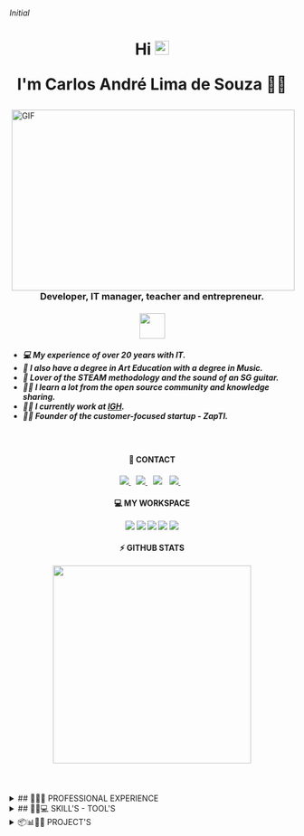 <!-- INITIAL -->
###### Initial

<!-- PRESENTATION -->
<h1 align='center'>Hi <img src="https://media.giphy.com/media/hvRJCLFzcasrR4ia7z/giphy.gif" width="25px">
<p>I'm Carlos André Lima de Souza 👨‍💻</p>
</h1>

<!-- GIF-->
<img align="right" alt="GIF" src="https://github.com/abhisheknaiidu/abhisheknaiidu/blob/master/code.gif?raw=true" width="500" height="320" />

<h3 align='center'>Developer, IT manager, teacher and entrepreneur.
</br></br>
<img src="https://acegif.com/wp-content/gif/brazilian-flag-28.gif" width="45px">
</h3>

<h5>  
  
- 💻 My experience of over 20 years with IT.
- 📘 I also have a degree in Art Education with a degree in Music.
- 📘 Lover of the STEAM methodology and the sound of an SG guitar.
- 👨‍💻 I learn a lot from the open source community and knowledge sharing.
- 👨‍💻 I currently work at <a href="https://www.igh.org.br/">IGH</a>.
- 👨‍💻 Founder of the customer-focused startup - ZapTI. 
</h5>
<br/>

<!-- CONTACTS -->
<h4 align='center'>📱 CONTACT</h4>
<h4 align='center'>
  <!-- WHATSAPP -->
  <a href="https://api.whatsapp.com/send?phone=5531994039469&text=Ol%C3%A1%20Carlos%20via%20Github">
    <img src="https://img.shields.io/badge/WHATSAPP-%2325D366.svg?&style=for-the-badge&logo=whatsapp&logoColor=white" />    
  </a>&nbsp;&nbsp;
  <!-- TELEGRAM -->
  <a href="https://t.me/zapti">
    <img src="https://img.shields.io/badge/Telegram-2CA5E0?style=for-the-badge&logo=telegram&logoColor=white" />        
  </a>&nbsp;&nbsp;
  <!-- EMAIL -->
  <a href='mailto:carlos.andrel@yahoo.com.br?subject=Ol%C3%A1%20Carlos%20via%20Github&body=Olá Carlos tudo bem? via Github'></a>
    <img src="https://img.shields.io/badge/Gmail-D14836?style=for-the-badge&logo=gmail&logoColor=white" />
  </a>&nbsp;&nbsp;
  <!-- INSTAGRAM -->
    <a href="https://bit.ly/zaptiinstagram">
    <img src="https://img.shields.io/badge/instagram-%23E4405F.svg?&style=for-the-badge&logo=instagram&logoColor=white" />        
  </a>&nbsp;&nbsp;
</p>

<!-- MY WORKSPACE -->
<h4 align='center'>
  💻 MY WORKSPACE<br/><br/>
  <img src="https://img.shields.io/badge/Linux-FCC624?style=for-the-badge&logo=linux&logoColor=black" />
  <img src="https://img.shields.io/badge/Windows-0078D6?style=for-the-badge&logo=windows&logoColor=white" />
  <img src="https://img.shields.io/badge/intel-core%20i7%203TH-%230071C5.svg?&style=for-the-badge&logo=intel&logoColor=white" />
  <img src="https://img.shields.io/badge/RAM-16GB-%230071C5.svg?&style=for-the-badge&logoColor=white" />
  <img src="https://img.shields.io/badge/nvidia-gtx%20750ti-%2376B900.svg?&style=for-the-badge&logo=nvidia&logoColor=white" />
</h4>

<!-- GITHUB STATS -->
<h4 align='center'>
  ⚡ GITHUB STATS<br/><br/>
  <a href="#"><img src="https://github-readme-stats.vercel.app/api?username=andreirff&show_icons=true&count_private=true&theme=vision-friendly-dark" width="350"></a>
</h4><br/><br/>

<!-- PROFESSIONAL EXPERIENCE -->
<details>
  <summary>## 📆📝💲 PROFESSIONAL EXPERIENCE</summary>

## EDUCATION [🔝](#initial)

- 📖 **Information Technology Management**\
📆 2012 - 2015\
📍 **University Estácio de Sá** - Minas Gerais, Brazil


- 📖 **Art Education with a degree in Music**\
📆 2003 - 2006\
📍 **University of State of Minas Gerais** - Minas Gerais, Brazil


## COURSES IN PROGRESS... [🔝](#initial)

- 📖 **Android development with Java**\
📆 2021 - ...\
📍 **Udemy** - Education and learning marketplace
<img src="https://img.shields.io/badge/Github-100000?logo=github&logoColor=white" />
<img src="https://img.shields.io/badge/HTML5-E34F26?logo=html5&logoColor=white" />
<img src="https://img.shields.io/badge/CSS3-1572B6?&logo=css3&logoColor=white" />
<img src="https://img.shields.io/badge/JavaScript-323330?logo=javascript&logoColor=F7DF1E" />
<img src="https://img.shields.io/badge/Bootstrap-563D7C?logo=bootstrap&logoColor=white" />
<img src="https://img.shields.io/badge/PHP-777BB4?logo=php&logoColor=white" />
<img src="https://img.shields.io/badge/MySQL-00000F?logo=mysql&logoColor=white" />


- 📖 **Flutter development**\
📆 2021 - ...\
📍 **Udemy** - Education and learning marketplace
<img src="https://img.shields.io/badge/Flutter-02569B?logo=flutter&logoColor=white" />
<img src="https://img.shields.io/badge/Dart-0175C2?logo=dart&logoColor=white" />
<img src="https://img.shields.io/badge/Material--UI-0081CB?logo=material-ui&logoColor=white" />
<img src="https://img.shields.io/badge/Visual_Studio_Code-0078D4?logo=visual%20studio%20code&logoColor=white" />


- 📖 **Android development with Java and Kotlin**\
📆 2019 - 2020\
📍 **Udemy** - Education and learning marketplace
<img src="https://img.shields.io/badge/Android_Studio-3DDC84?logo=Android-Studio&logoColor=ffffff" />
<img src="https://img.shields.io/badge/Java-ED8B00?logo=java&logoColor=white" />
<img src="https://img.shields.io/badge/Kotlin-0095D5?logo=kotlin&logoColor=white" />
<img src="https://img.shields.io/badge/Material--UI-0081CB?logo=material-ui&logoColor=white" />
<img src="https://img.shields.io/badge/SQLite-07405E?logo=sqlite&logoColor=white" />
<img src="https://img.shields.io/badge/Google%20Cloud-black?&logo=google-cloud" />
<img src="https://img.shields.io/badge/Google%20Analytics-E37400?logo=google%20analytics&logoColor=white" />
<img src="https://img.shields.io/badge/Google%20Firebase-ffca28?logo=firebase&logoColor=black"/>
<img src="https://img.shields.io/badge/Google_Play-414141?logo=google-play&logoColor=white" />


## EXPERIENCE [🔝](#initial)

- 👨‍💻 **IT Supervisor**\
📆 2020 - Moment\
📍 **IGH - Instituto de Gestão e Humanização** - Contagem/MG, Brazil
✏ **Core Business:** public health
<img src="https://img.shields.io/badge/Linux-FCC624?&logo=linux&logoColor=black" />
<img src="https://img.shields.io/badge/Debian-A81D33?logo=debian&logoColor=white" />
<img src="https://img.shields.io/badge/Shell_Script-121011?logo=gnu-bash&logoColor=white" />
<img src="https://img.shields.io/badge/Windows-0078D6?&logo=windows&logoColor=white" />
<img src="https://img.shields.io/badge/Microsoft%20Office-D83B01?logo=microsoft-office&logoColor=white" />
<img src="https://img.shields.io/badge/Microsoft_Visio-3955A3?logo=microsoft-visio&logoColor=white" />
<img src="https://img.shields.io/badge/PowerBI-F2C811?logo=Power%20BI&logoColor=black"/>
<img src="https://img.shields.io/badge/Microsoft%20Azure-0089D6?logo=microsoft-azure&logoColor=white" />
<img src="https://img.shields.io/badge/Microsoft%20Server-0089D6?logo=microsoft-azure&logoColor=white" />
<img src="https://img.shields.io/badge/PowerShell-5391FElogo=PowerShell&logoColor=white"/>
<img src="https://img.shields.io/badge/Apache-231F20?logo=apache-kafka&logoColor=white"/>
<img src="https://img.shields.io/badge/Google%20Cloud-black?&logo=google-cloud" />


- 👨‍💻 **IT instructor**\
📆 2019 - 2020\
📍 **Código Kid - Escola de Tecnologia** - Contagem/MG, Brazil
✏ **Core Business:** IT education
<img src="https://img.shields.io/badge/Linux-FCC624?&logo=linux&logoColor=black" />
<img src="https://img.shields.io/badge/Tails-56347C?logo=tails&logoColor=white" />
<img src="https://img.shields.io/badge/Shell_Script-121011?logo=gnu-bash&logoColor=white" />
<img src="https://img.shields.io/badge/Windows-0078D6?&logo=windows&logoColor=white" />
<img src="https://img.shields.io/badge/Microsoft%20Office-D83B01?logo=microsoft-office&logoColor=white" />
<img src="https://img.shields.io/badge/Github-100000?logo=github&logoColor=white" />
<img src="https://img.shields.io/badge/HTML5-E34F26?logo=html5&logoColor=white" />
<img src="https://img.shields.io/badge/CSS3-1572B6?&logo=css3&logoColor=white" />
<img src="https://img.shields.io/badge/JavaScript-323330?logo=javascript&logoColor=F7DF1E" />
<img src="https://img.shields.io/badge/Bootstrap-563D7C?logo=bootstrap&logoColor=white" />
<img src="https://img.shields.io/badge/PHP-777BB4?logo=php&logoColor=white" />
<img src="https://img.shields.io/badge/Markdown-000000?logo=markdown&logoColor=white" />
<img src="https://img.shields.io/badge/MySQL-00000F?logo=mysql&logoColor=white" />
<img src="https://img.shields.io/badge/PostgreSQL-316192?logo=postgresql&logoColor=white" />
<img src="https://img.shields.io/badge/Adobe%20Illustrator-FF9A00?logo=adobe%20illustrator&logoColor=white" />
<img src="https://img.shields.io/badge/Adobe%20XD-FF61F6?logo=Adobe%20XD&logoColor=white" />
<img src="https://img.shields.io/badge/Adobe%20InDesign-FF3366?logo=Adobe%20InDesign&logoColor=white" />
<img src="https://img.shields.io/badge/Gimp-5C5543?logo=gimp&logoColor=white" />
<img src="https://img.shields.io/badge/Netflix-E50914?logo=netflix&logoColor=white" />
<img src="https://img.shields.io/badge/YouTube-FF0000?logo=youtube&logoColor=white" />
<img src="https://img.shields.io/badge/YouTube_Gaming-FF0000?logo=youtube-gaming&logoColor=white" />
<img src="https://img.shields.io/badge/Facebook_Gaming-005FED?logo=facebook-gaming&logoColor=white" />
<img src="https://img.shields.io/badge/PlayStation-003791?logo=playstation&logoColor=white" />
<img src="https://img.shields.io/badge/Xbox-107C10?logo=xbox&logoColor=white" />
<img src="https://img.shields.io/badge/Nintendo_Switch-E60012?logo=nintendo-switch&logoColor=white" />
<img src="https://img.shields.io/badge/Steam-000000?logo=steam&logoColor=white" />
<img src="https://img.shields.io/badge/Counter_Strike-000000?logo=counter-strike&logoColor=white" />
<img src="https://img.shields.io/badge/Nintendo_3DS-D12228?logo=nintendo-3ds&logoColor=white" />


- 👨‍💻 **IT Coordinator**\
📆 2012 - 2018\
📍 **Samp Minas Assistência Médica** - Belo Horizonte/MG, Brazil
✏ **Core Business:** health plan
<img src="https://img.shields.io/badge/Linux-FCC624?&logo=linux&logoColor=black" />
<img src="https://img.shields.io/badge/Fedora-294172?logo=fedora&logoColor=white" />
<img src="https://img.shields.io/badge/Shell_Script-121011?logo=gnu-bash&logoColor=white" />
<img src="https://img.shields.io/badge/Windows-0078D6?&logo=windows&logoColor=white" />
<img src="https://img.shields.io/badge/Microsoft%20Office-D83B01?logo=microsoft-office&logoColor=white" />
<img src="https://img.shields.io/badge/Microsoft_Visio-3955A3?logo=microsoft-visio&logoColor=white" />
<img src="https://img.shields.io/badge/PowerBI-F2C811?logo=Power%20BI&logoColor=black"/>
<img src="https://img.shields.io/badge/Microsoft%20Server-0089D6?logo=microsoft-azure&logoColor=white" />
<img src="https://img.shields.io/badge/PowerShell-5391FElogo=PowerShell&logoColor=white"/>
<img src="https://img.shields.io/badge/Apache-231F20?logo=apache-kafka&logoColor=white"/>
<img src="https://img.shields.io/badge/Google%20Cloud-black?&logo=google-cloud" />


- 👨‍💻 **Infrastructure Support Analyst**\
📆 2010 - 2012\
📍 **ICL - Industrial Cachoeira LTDA** - Betim/MG, Brazil
✏ **Core Business:** textile industry
<img src="https://img.shields.io/badge/Linux-FCC624?&logo=linux&logoColor=black" />
<img src="https://img.shields.io/badge/Debian-A81D33?logo=debian&logoColor=white" />
<img src="https://img.shields.io/badge/Shell_Script-121011?logo=gnu-bash&logoColor=white" />
<img src="https://img.shields.io/badge/Windows-0078D6?&logo=windows&logoColor=white" />
<img src="https://img.shields.io/badge/Microsoft%20Server-0089D6?logo=microsoft-azure&logoColor=white" />
<img src="https://img.shields.io/badge/Microsoft%20Office-D83B01?logo=microsoft-office&logoColor=white" />
<img src="https://img.shields.io/badge/Microsoft_Visio-3955A3?logo=microsoft-visio&logoColor=white" />


- 👨‍💻 **Computing and Systems Technician**\
📆 2007 - 2010\
📍 **MGS Administração SA** - Belo Horizonte/MG, Brazil
📍 **Secretaria de Meio Ambiente do Estado de Minas Gerais** - Minas Gerais, Brazil
✏ **Core Business:** environmental inspection
<img src="https://img.shields.io/badge/Linux-FCC624?&logo=linux&logoColor=black" />
<img src="https://img.shields.io/badge/Ubuntu-E95420?logo=ubuntu&logoColor=white" />
<img src="https://img.shields.io/badge/Shell_Script-121011?logo=gnu-bash&logoColor=white" />
<img src="https://img.shields.io/badge/Windows-0078D6?&logo=windows&logoColor=white" />
<img src="https://img.shields.io/badge/Microsoft%20SQL%20Sever-CC2927?logo=microsoft%20sql%20server&logoColor=white" />


- 👨‍💻 **Arts Teacher**\
📆 2006 - 2006\
📍 **Escola Estadual Dr Roberto de Aguiar** - Contagem/MG, Brazil
📍 **Secretaria de Educação do Estado de Minas Gerais** - Minas Gerais, Brazil
✏ **Core Business:** Art education


- 👨‍💻 **Computing and Systems Technician**\
📆 2001 - 2005\
📍 **Roch** - Belo Horizonte/MG, Brazil
📍 **Admisa** - Belo Horizonte/MG, Brazil
📍 **Prodatec** - Belo Horizonte/MG, Brazil
📍 **CEF - Caixa Econômica Federal** - Brazil
✏ **Core Business:** financial institution
<img src="https://img.shields.io/badge/Windows_XP-003399?logo=windows-xp&logoColor=white" />
<img src="https://img.shields.io/badge/Microsoft%20Office-D83B01?logo=windows-95&logoColor=white" />


- 👨‍💻 **Computing and Systems Assistant**\
📆 1999 - 2001\
📍 **Roch** - Belo Horizonte/MG, Brazil
📍 **Banco do Brasil** - Brazil
✏ **Core Business:** financial institution
<img src="https://img.shields.io/badge/Windows_98-008080?logo=windows-95&logoColor=white" />
<img src="https://img.shields.io/badge/Microsoft%20Office-D83B01?logo=windows-95&logoColor=white" />

</details>

<!-- SKILLS & TOOLS -->
<details>
  <summary>## 📃🚀💻 SKILL'S - TOOL'S</summary>
  
- [🤜🤛 Group](#-group-)
- [👨 Social](#-social-)
- [👩‍💻 Languages](#-languages-)
- [👩‍💻 IDE](#-ide-)
- [⚡ Database](#-database-)
- [📱 Mobile Frameworks](#-mobile-frameworks-)
- [🚀 Frameworks](#-frameworks-)
- [☁ Cloud](#-cloud-)
- [📊 Analytics](#-analytics-)
- [💻 OS](#-os-)
- [💻 Workspace Spec](#-workspace-spec-)
- [🛒 Store](#-store-)
- [👨‍💻 Office](#-office-)
- [🖍 Design](#-design-)
- [🎮 Games](#-games-)
- [📝 Blog](#-blog-)
- [🎞 Streaming](#-streaming-)
- [💲 Cryptocurrency](#-cryptocurrency-)
- [❤ Funding](#-funding-)
- [🎶 Sound](#-sound-)
- [🍔🍕 Food](#-food-)
- [✏ Contribute](#-contribute-)

## 🤜🤛 Group [🔝](#initial)
[![Discord](https://img.shields.io/badge/Discord-7289DA?style=for-the-badge&logo=discord&logoColor=white)](https://discord.com)
[![MicrosoftTeams](https://img.shields.io/badge/Microsoft_Teams-6264A7?style=for-the-badge&logo=microsoft-teams&logoColor=white)](https://microsoft.com)
[![Zomm](https://img.shields.io/badge/Zoom-2D8CFF?style=for-the-badge&logo=zoom&logoColor=white)](https://www.zoom.com)

## 👨👩 Social [🔝](#initial)
[![Instagram](https://img.shields.io/badge/Instagram-E4405F?style=for-the-badge&logo=instagram&logoColor=white)](https://instagram.com/)
[![Facebook](https://img.shields.io/badge/Facebook-1877F2?style=for-the-badge&logo=facebook&logoColor=white)](https://facebook.com/)
[![Linkedin](https://img.shields.io/badge/LinkedIn-0077B5?style=for-the-badge&logo=linkedin&logoColor=white)](https://www.linkedin.com/)
[![TikTok](https://img.shields.io/badge/TikTok-000000?style=for-the-badge&logo=tiktok&logoColor=white)](https://tiktok.com/)
[![Steam](https://img.shields.io/badge/Steam-000000?style=for-the-badge&logo=steam&logoColor=white)](https://steamcommunity.com/)
[![Github](https://img.shields.io/badge/Github-100000?style=for-the-badge&logo=github&logoColor=white)](https://github.com/)

## 👩‍💻 Languages [🔝](#initial)
[![JAVA](https://img.shields.io/badge/Java-ED8B00?style=for-the-badge&logo=java&logoColor=white)](https://java.com/)
[![Javascript](https://img.shields.io/badge/JavaScript-323330?style=for-the-badge&logo=javascript&logoColor=F7DF1E)](https://www.javascript.com/)
[![HTML5](https://img.shields.io/badge/HTML5-E34F26?style=for-the-badge&logo=html5&logoColor=white)](https://html.com/)
[![CSS3](https://img.shields.io/badge/CSS3-1572B6?style=for-the-badge&logo=css3&logoColor=white)](https://developer.mozilla.org/en-US/docs/Web/CSS)
[![PHP](https://img.shields.io/badge/PHP-777BB4?style=for-the-badge&logo=php&logoColor=white)](https://php.net)
[![Markdown](https://img.shields.io/badge/Markdown-000000?style=for-the-badge&logo=markdown&logoColor=white)](https://www.markdownguide.org/)
[![Git](https://img.shields.io/badge/Git-F05032?style=for-the-badge&logo=git&logoColor=white)](https://git-scm.com/)
[![Github](https://img.shields.io/badge/github-100000?style=for-the-badge&logo=github&logoColor=white)](https://github.com)
[![NPM](https://img.shields.io/badge/npm-CB3837?style=for-the-badge&logo=npm&logoColor=white)](https://www.npmjs.com/)

## ⚡ Database [🔝](#initial)
<img src="https://img.shields.io/badge/MySQL-00000F?style=for-the-badge&logo=mysql&logoColor=white" />
<img src="https://img.shields.io/badge/PostgreSQL-316192?style=for-the-badge&logo=postgresql&logoColor=white" />
<img src="https://img.shields.io/badge/MongoDB-4EA94B?style=for-the-badge&logo=mongodb&logoColor=white" />
<img src="https://img.shields.io/badge/SQLite-07405E?style=for-the-badge&logo=sqlite&logoColor=white" />
<img src="https://img.shields.io/badge/Microsoft%20SQL%20Sever-CC2927?style=for-the-badge&logo=microsoft%20sql%20server&logoColor=white" />
<img src="https://img.shields.io/badge/MariaDB-003545?style=for-the-badge&logo=mariadb&logoColor=white" />
<img src="https://img.shields.io/badge/redis-%23DD0031.svg?&style=for-the-badge&logo=redis&logoColor=white"/>

## 📱 Mobile Frameworks [🔝](#initial)
<img src="https://img.shields.io/badge/Flutter-02569B?style=for-the-badge&logo=flutter&logoColor=white" />

## 🚀 Frameworks [🔝](#initial)
<img src="https://img.shields.io/badge/Microsoft-666666?style=for-the-badge&logo=microsoft&logoColor=white" />
<img src="https://img.shields.io/badge/Docker-2CA5E0?style=for-the-badge&logo=docker&logoColor=white"/>
<img src="https://img.shields.io/badge/firebase-ffca28?style=for-the-badge&logo=firebase&logoColor=black"/>
<img src="https://img.shields.io/badge/Git-F05032?style=for-the-badge&logo=git&logoColor=white"/>
<img src="https://img.shields.io/badge/Postman-FF6C37?style=for-the-badge&logo=Postman&logoColor=white"/>
<img src="https://img.shields.io/badge/PowerShell-5391FE?style=for-the-badge&logo=PowerShell&logoColor=white"/>
<img src="https://img.shields.io/badge/PowerBI-F2C811?style=for-the-badge&logo=Power%20BI&logoColor=black"/>
<img src="https://img.shields.io/badge/Nginx-009639?style=for-the-badge&logo=nginx&logoColor=white"/>

## ☁ Cloud [🔝](#initial)
<img src="https://img.shields.io/badge/Amazon_AWS-232F3E?style=for-the-badge&logo=amazon-aws&logoColor=white" />
<img src="https://img.shields.io/badge/Google_Cloud-4285F4?style=for-the-badge&logo=google-cloud&logoColor=white" />
<img src="https://img.shields.io/badge/microsoft%20azure-0089D6?style=for-the-badge&logo=microsoft-azure&logoColor=white" />

## 📊 Analytics [🔝](#initial)
<img src="https://img.shields.io/badge/Google%20Analytics-E37400?style=for-the-badge&logo=google%20analytics&logoColor=white" />

## 💻 OS [🔝](#initial)
[![Windows](https://img.shields.io/badge/Windows-0078D6?style=for-the-badge&logo=windows&logoColor=white)](https://www.microsoft.com/en-us/windows)
<img src="https://img.shields.io/badge/Android-3DDC84?style=for-the-badge&logo=android&logoColor=white" />
<img src="https://img.shields.io/badge/iOS-000000?style=for-the-badge&logo=ios&logoColor=white" />
<img src="https://img.shields.io/badge/Linux-FCC624?style=for-the-badge&logo=linux&logoColor=black" />
<img src="https://img.shields.io/badge/Ubuntu-E95420?style=for-the-badge&logo=ubuntu&logoColor=white" />
<img src="https://img.shields.io/badge/Kali_Linux-557C94?style=for-the-badge&logo=kali-linux&logoColor=white" />
<img src="https://img.shields.io/badge/Debian-A81D33?style=for-the-badge&logo=debian&logoColor=white" />
<img src="https://img.shields.io/badge/Fedora-294172?style=for-the-badge&logo=fedora&logoColor=white" />
<img src="https://img.shields.io/badge/Tails-56347C?style=for-the-badge&logo=tails&logoColor=white" />
<img src="https://img.shields.io/badge/Windows_XP-003399?style=for-the-badge&logo=windows-xp&logoColor=white" />

## 👩‍💻 IDE [🔝](#initial)
[![Vscode](https://img.shields.io/badge/Visual_Studio_Code-0078D4?style=for-the-badge&logo=visual%20studio%20code&logoColor=white)](https://code.visualstudio.com/)
<img src="https://img.shields.io/badge/Xcode-007ACC?style=for-the-badge&logo=Xcode&logoColor=white" />
<img src="https://img.shields.io/badge/Visual_Studio_2019-5C2D91?style=for-the-badge&logo=visual%20studio&logoColor=white" />

## 🛒 Store [🔝](#initial)
<img src="https://img.shields.io/badge/Google_Play-414141?style=for-the-badge&logo=google-play&logoColor=white" />
<img src="https://img.shields.io/badge/App_Store-0D96F6?style=for-the-badge&logo=app-store&logoColor=white" />

## 👨‍💻 Office [🔝](#initial)
<img src="https://img.shields.io/badge/Microsoft_Excel-217346?style=for-the-badge&logo=microsoft-excel&logoColor=white" />
<img src="https://img.shields.io/badge/Microsoft_PowerPoint-B7472A?style=for-the-badge&logo=microsoft-powerpoint&logoColor=white" />
<img src="https://img.shields.io/badge/Microsoft_Access-A4373A?style=for-the-badge&logo=microsoft-access&logoColor=white" />
<img src="https://img.shields.io/badge/Microsoft_SQL_Server-CC2927?style=for-the-badge&logo=microsoft-sql-server&logoColor=white" />
<img src="https://img.shields.io/badge/Microsoft_Office-D83B01?style=for-the-badge&logo=microsoft-office&logoColor=white" />
<img src="https://img.shields.io/badge/Microsoft_SharePoint-0078D4?style=for-the-badge&logo=microsoft-sharepoint&logoColor=white" />
<img src="https://img.shields.io/badge/Microsoft_Word-2B579A?style=for-the-badge&logo=microsoft-word&logoColor=white" />
<img src="https://img.shields.io/badge/Microsoft_Visio-3955A3?style=for-the-badge&logo=microsoft-visio&logoColor=white" />
<img src="https://img.shields.io/badge/Google%20Sheets-34A853?style=for-the-badge&logo=google-sheets&logoColor=white" />

## 💻 Workspace Spec [🔝](#initial)
<img src="https://img.shields.io/badge/NVIDIA-GTX1650-76B900?style=for-the-badge&logo=nvidia&logoColor=white" />
<img src="https://img.shields.io/badge/AMD-Radeon_RX_5500-ED1C24?style=for-the-badge&logo=amd&logoColor=white" />
<img src="https://img.shields.io/badge/Intel-Core_i5--10th-0071C5?style=for-the-badge&logo=intel&logoColor=white" />
<img src="https://img.shields.io/badge/AMD-Ryzen_7_3800X-ED1C24?style=for-the-badge&logo=amd&logoColor=white" />
<img src="https://img.shields.io/badge/Windows-ASUS_Zenbook_3-0078D6?style=for-the-badge&logo=windows&logoColor=white" />
<img src="https://img.shields.io/badge/Apple-MacBook_Pro_2012-999999?style=for-the-badge&logo=apple&logoColor=white" />

## 🖍📐 Design [🔝](#initial)
<img src="https://img.shields.io/badge/Adobe%20Illustrator-FF9A00?style=for-the-badge&logo=adobe%20illustrator&logoColor=white" />
<img src="https://img.shields.io/badge/Adobe%20XD-FF61F6?style=for-the-badge&logo=Adobe%20XD&logoColor=white" />
<img src="https://img.shields.io/badge/Adobe%20InDesign-FF3366?style=for-the-badge&logo=Adobe%20InDesign&logoColor=white" />
<img src="https://img.shields.io/badge/gimp-5C5543?style=for-the-badge&logo=gimp&logoColor=white" />

## 🎮🕹 Games [🔝](#initial)
<img src="https://img.shields.io/badge/PlayStation-003791?style=for-the-badge&logo=playstation&logoColor=white" />
<img src="https://img.shields.io/badge/Xbox-107C10?style=for-the-badge&logo=xbox&logoColor=white" />
<img src="https://img.shields.io/badge/Nintendo_Switch-E60012?style=for-the-badge&logo=nintendo-switch&logoColor=white" />
<img src="https://img.shields.io/badge/Steam-000000?style=for-the-badge&logo=steam&logoColor=white" />
<img src="https://img.shields.io/badge/Counter_Strike-000000?style=for-the-badge&logo=counter-strike&logoColor=white" />
<img src="https://img.shields.io/badge/Itch.io-FA5C5C?style=for-the-badge&logo=itch.io&logoColor=white" />
<img src="https://img.shields.io/badge/Stadia-CD2640?style=for-the-badge&logo=stadia&logoColor=white" />
<img src="https://img.shields.io/badge/Nintendo_3DS-D12228?style=for-the-badge&logo=nintendo-3ds&logoColor=white" />

## 📝 Blog [🔝](#initial)
<img src="https://img.shields.io/badge/Medium-12100E?style=for-the-badge&logo=medium&logoColor=white" />
<img src="https://img.shields.io/badge/Wordpress-21759B?style=for-the-badge&logo=wordpress&logoColor=white" />
<img src="https://img.shields.io/badge/Blogger-FF5722?style=for-the-badge&logo=blogger&logoColor=white" />
<img src="https://img.shields.io/badge/RSS-FFA500?style=for-the-badge&logo=rss&logoColor=white" />

## 🎞 Streaming [🔝](#initial)
<img src="https://img.shields.io/badge/YouTube-FF0000?style=for-the-badge&logo=youtube&logoColor=white" />

## 💲 Cryptocurrency [🔝](#initial)
<img src="https://img.shields.io/badge/Bitcoin-000000?style=for-the-badge&logo=bitcoin&logoColor=white" />

## ❤ Funding [🔝](#initial)
<img src="https://img.shields.io/badge/picpay-21C25E?style=for-the-badge&logo=picpay&logoColor=white" />
<img src="https://img.shields.io/badge/PayPal-00457C?style=for-the-badge&logo=paypal&logoColor=white" />
<img src="https://img.shields.io/badge/Patreon-F96854?style=for-the-badge&logo=patreon&logoColor=white" />


## 🎶 Sound [🔝](#initial)
<img src="https://img.shields.io/badge/Spotify-1ED760?style=for-the-badge&logo=spotify&logoColor=white" />
<img src="https://img.shields.io/badge/SoundCloud-FF3300?style=for-the-badge&logo=soundcloud&logoColor=white" />

## 🍔🍕 Food [🔝](#initial)
<img src="https://img.shields.io/badge/Uber_Eats-5FB709?style=for-the-badge&logo=uber-eats&logoColor=white" />
<img src="https://img.shields.io/badge/Aiqfome-7A1FA2?style=for-the-badge&logo=aiqfome&logoColor=white" />
<img src="https://img.shields.io/badge/iFood-EA1D2C?style=for-the-badge&logo=ifood&logoColor=white" />

</details>

<details>
  <summary>📦📊👨‍💻 PROJECT'S</summary>
  
  
</details>
